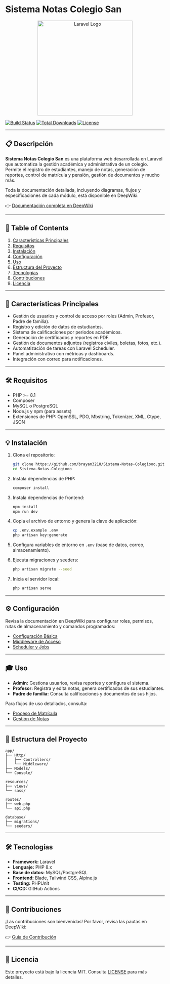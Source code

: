 # Sistema Notas Colegio San

<p align="center">
  <a href="https://github.com/brayan3210/Sistema-Notas-Colegiooo">
    <img src="https://raw.githubusercontent.com/laravel/art/master/logo-lockup/5%20SVG/2%20CMYK/1%20Full%20Color/laravel-logolockup-cmyk-red.svg" width="300" alt="Laravel Logo">
  </a>
</p>

[![Build Status](https://github.com/brayan3210/Sistema-Notas-Colegiooo/actions/workflows/tests.yml/badge.svg)](https://github.com/brayan3210/Sistema-Notas-Colegiooo/actions)
[![Total Downloads](https://img.shields.io/packagist/dt/laravel/framework)](https://packagist.org/packages/laravel/framework)
[![License](https://img.shields.io/packagist/l/laravel/framework)](https://opensource.org/licenses/MIT)

---

## 📋 Descripción

**Sistema Notas Colegio San** es una plataforma web desarrollada en Laravel que automatiza la gestión académica y administrativa de un colegio. Permite el registro de estudiantes, manejo de notas, generación de reportes, control de matrícula y pensión, gestión de documentos y mucho más.

Toda la documentación detallada, incluyendo diagramas, flujos y especificaciones de cada módulo, está disponible en DeepWiki:

👉 [Documentación completa en DeepWiki](https://deepwiki.com/brayan3210/SISTEMAFINALCOLEGIO)

---

## 📑 Table of Contents

1. [Características Principales](#caracter%C3%ADsticas-principales)
2. [Requisitos](#requisitos)
3. [Instalación](#instalaci%C3%B3n)
4. [Configuración](#configuraci%C3%B3n)
5. [Uso](#uso)
6. [Estructura del Proyecto](#estructura-del-proyecto)
7. [Tecnologías](#tecnolog%C3%ADas)
8. [Contribuciones](#contribuciones)
9. [Licencia](#licencia)

---

## 🚀 Características Principales

* Gestión de usuarios y control de acceso por roles (Admin, Profesor, Padre de familia).
* Registro y edición de datos de estudiantes.
* Sistema de calificaciones por periodos académicos.
* Generación de certificados y reportes en PDF.
* Gestión de documentos adjuntos (registros civiles, boletas, fotos, etc.).
* Automatización de tareas con Laravel Scheduler.
* Panel administrativo con métricas y dashboards.
* Integración con correo para notificaciones.

---

## 🛠 Requisitos

* PHP >= 8.1
* Composer
* MySQL o PostgreSQL
* Node.js y npm (para assets)
* Extensiones de PHP: OpenSSL, PDO, Mbstring, Tokenizer, XML, Ctype, JSON

---

## 💡 Instalación

1. Clona el repositorio:

   ```bash
   git clone https://github.com/brayan3210/Sistema-Notas-Colegiooo.git
   cd Sistema-Notas-Colegiooo
   ```
2. Instala dependencias de PHP:

   ```bash
   composer install
   ```
3. Instala dependencias de frontend:

   ```bash
   npm install
   npm run dev
   ```
4. Copia el archivo de entorno y genera la clave de aplicación:

   ```bash
   cp .env.example .env
   php artisan key:generate
   ```
5. Configura variables de entorno en `.env` (base de datos, correo, almacenamiento).
6. Ejecuta migraciones y seeders:

   ```bash
   php artisan migrate --seed
   ```
7. Inicia el servidor local:

   ```bash
   php artisan serve
   ```

---

## ⚙️ Configuración

Revisa la documentación en DeepWiki para configurar roles, permisos, rutas de almacenamiento y comandos programados:

* [Configuración Básica](https://deepwiki.com/brayan3210/SISTEMAFINALCOLEGIO#6-Configuration-Setup)
* [Middleware de Acceso](https://deepwiki.com/brayan3210/SISTEMAFINALCOLEGIO#8-Access-Control-Middleware)
* [Scheduler y Jobs](https://deepwiki.com/brayan3210/SISTEMAFINALCOLEGIO#21-Scheduled-Tasks-Automation)

---

## 🎓 Uso

* **Admin:** Gestiona usuarios, revisa reportes y configura el sistema.
* **Profesor:** Registra y edita notas, genera certificados de sus estudiantes.
* **Padre de familia:** Consulta calificaciones y documentos de sus hijos.

Para flujos de uso detallados, consulta:

* [Proceso de Matrícula](https://deepwiki.com/brayan3210/SISTEMAFINALCOLEGIO#10-Student-Registration-Process)
* [Gestión de Notas](https://deepwiki.com/brayan3210/SISTEMAFINALCOLEGIO#13-Academic-System)

---

## 📂 Estructura del Proyecto

```plaintext
app/
├── Http/
│   ├── Controllers/
│   └── Middleware/
├── Models/
└── Console/

resources/
├── views/
└── sass/

routes/
├── web.php
└── api.php

database/
├── migrations/
└── seeders/
```

---

## 🛠 Tecnologías

* **Framework:** Laravel
* **Lenguaje:** PHP 8.x
* **Base de datos:** MySQL/PostgreSQL
* **Frontend:** Blade, Tailwind CSS, Alpine.js
* **Testing:** PHPUnit
* **CI/CD:** GitHub Actions

---

## 🤝 Contribuciones

¡Las contribuciones son bienvenidas! Por favor, revisa las pautas en DeepWiki:

👉 [Guía de Contribución](https://deepwiki.com/brayan3210/SISTEMAFINALCOLEGIO#Contributing)

---

## 📄 Licencia

Este proyecto está bajo la licencia MIT. Consulta [LICENSE](LICENSE) para más detalles.
